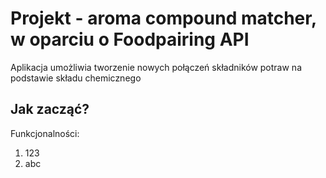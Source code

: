 
# Projekt - aroma compound matcher, w oparciu o Foodpairing API

Aplikacja umożliwia tworzenie nowych połączeń składników potraw na podstawie składu chemicznego

## Jak zacząć?

Funkcjonalności:
1. 123
2. abc


